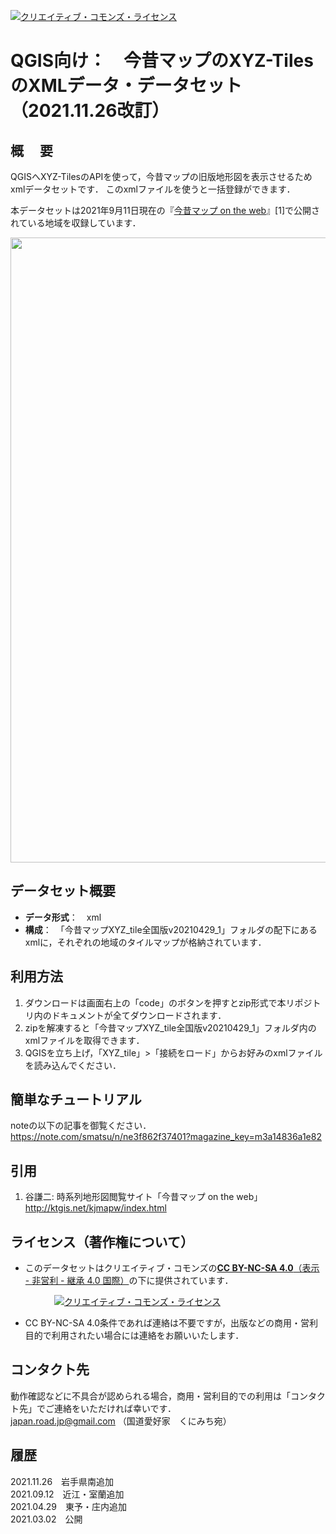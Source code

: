 <a rel="license" href="http://creativecommons.org/licenses/by-nc-sa/4.0/"><img alt="クリエイティブ・コモンズ・ライセンス" style="border-width:0" src="https://i.creativecommons.org/l/by-nc-sa/4.0/88x31.png" /></a>　
# QGIS向け：　今昔マップのXYZ-TilesのXMLデータ・データセット （2021.11.26改訂）

## 概　 要    
QGISへXYZ-TilesのAPIを使って，今昔マップの旧版地形図を表示させるためxmlデータセットです．
このxmlファイルを使うと一括登録ができます．  

本データセットは2021年9月11日現在の『[今昔マップ on the web](http://ktgis.net/kjmapw/tilemapservice.html   "今昔マップ on the web")』[1]で公開されている地域を収録しています．

<img src="image.png" width="1000px"> 



## データセット概要     
+ **データ形式**：　xml 
+ **構成**：　「今昔マップXYZ_tile全国版v20210429_1」フォルダの配下にあるxmlに，それぞれの地域のタイルマップが格納されています．

## 利用方法

1. ダウンロードは画面右上の「code」のボタンを押すとzip形式で本リポジトリ内のドキュメントが全てダウンロードされます．
1. zipを解凍すると「今昔マップXYZ_tile全国版v20210429_1」フォルダ内のxmlファイルを取得できます．
1. QGISを立ち上げ，「XYZ_tile」>「接続をロード」からお好みのxmlファイルを読み込んでください．

## 簡単なチュートリアル  
noteの以下の記事を御覧ください．  
https://note.com/smatsu/n/ne3f862f37401?magazine_key=m3a14836a1e82


## 引用 

1. 谷謙二: 時系列地形図閲覧サイト「今昔マップ on the web」  
 http://ktgis.net/kjmapw/index.html  


## ライセンス（著作権について）
* このデータセットはクリエイティブ・コモンズの[**CC BY-NC-SA 4.0**（表示 - 非営利 - 継承 4.0 国際）](https://creativecommons.org/licenses/by-nc-sa/4.0/deed.ja)の下に提供されています．

　　　　　<a rel="license" href="http://creativecommons.org/licenses/by-nc-sa/4.0/"><img alt="クリエイティブ・コモンズ・ライセンス" style="border-width:0" src="https://i.creativecommons.org/l/by-nc-sa/4.0/88x31.png" /></a>

* CC BY-NC-SA 4.0条件であれば連絡は不要ですが，出版などの商用・営利目的で利用されたい場合には連絡をお願いいたします．  

## コンタクト先
動作確認などに不具合が認められる場合，商用・営利目的での利用は「コンタクト先」でご連絡をいただければ幸いです．  
japan.road.jp@gmail.com （国道愛好家　くにみち宛）
  
## 履歴
2021.11.26　岩手県南追加   
2021.09.12　近江・室蘭追加   
2021.04.29　東予・庄内追加  
2021.03.02　公開  
